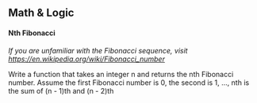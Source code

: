 ## Math & Logic

#### Nth Fibonacci

_If you are unfamiliar with the Fibonacci sequence, visit https://en.wikipedia.org/wiki/Fibonacci_number_

Write a function that takes an integer n and returns the nth Fibonacci number. Assume the first Fibonacci number is 0, the second is 1, ..., nth is the sum of (n - 1)th and (n - 2)th
